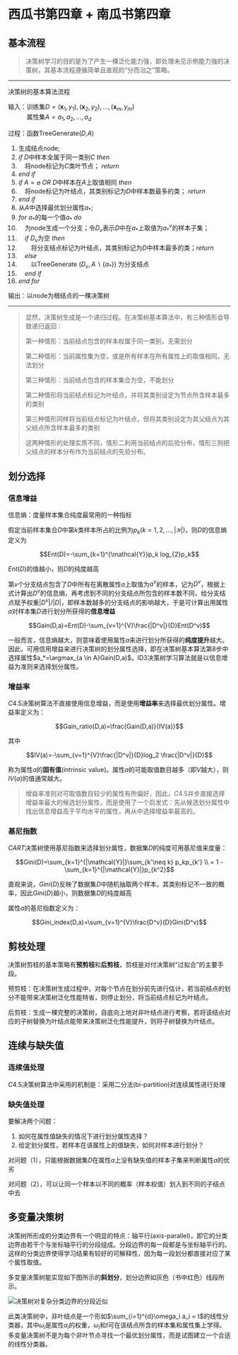 # 西瓜书第四章 + 南瓜书第四章


## 基本流程

> 决策树学习的目的是为了产生一棵泛化能力强，即处理未见示例能力强的决策树，其基本流程遵循简单且直观的“分而治之”策略。

---

决策树的基本算法流程

输入：训练集$D={(\mathbf{x}_1,y_1),(\mathbf{x}_2,y_2),...,(\mathbf{x}_m,y_m)}$  
&emsp;&emsp;&emsp;属性集$A={a_1,a_2,...,a_d}$

过程：函数TreeGenerate($D$,$A$)

1. 生成结点node;
2. $if$ $D$中样本全属于同一类别$C$  $then$
3. &emsp;将node标记为$C$类叶节点； $return$
4. $end \ if$
5. $if$ $A=\varnothing$ $OR$ $D$中样本在$A$上取值相同 $then$
6. &emsp;将node标记为叶结点，其类别标记为$D$中样本数最多的类； $return$
7. $end \ if$
8. 从$A$中选择最优划分属性$a_*$;
9. $for$ $a_*$的每一个值$a_*$ $do$
10. &emsp;为node生成一个分支；令$D_v$表示$D$中在$a_*$上取值为$a_*^v$的样本子集；
11. &emsp;$if \ D_v$为空 $then$
12. &emsp;&emsp;将分支结点标记为叶结点，其类别标记为$D$中样本最多的类；$return$
13. &emsp;$else$
14. &emsp;&emsp;以TreeGenerate $(D_v,A \backslash \{a_*\})$ 为分支结点
15. &emsp;$end \ if$
16. $end \ for$

输出：以node为根结点的一棵决策树

---

> 显然，决策树生成是一个递归过程。在决策树基本算法中，有三种情形会导致递归返回：
>
> 第一种情形：当前结点包含的样本权属于同一类别，无需划分
>
> 第二种情形：当前属性集为空，或是所有样本在所有属性上的取值相同，无法划分
>
> 第三种情形：当前结点包含的样本集合为空，不能划分
> 
> 第二种情形将当前结点标记为叶结点，并将其类别设定为节点所含样本最多的类别
>
> 第三种情形同样将当前结点标记为叶结点，但将其类别设定为其父结点为其父结点所含样本最多的类别
>
> 这两种情形的处理实质不同，情形二利用当前结点的后验分布，情形三则把父结点的样本分布作为当前结点的先验分布。

## 划分选择

### 信息增益

信息熵：度量样本集合纯度最常用的一种指标

假定当前样本集合$D$中第$k$类样本所占的比例为$p_k(k=1,2,...,|\mathcal{Y}|)$，则$D$的信息熵定义为

$$Ent(D)=-\sum_{k=1}^{\mathcal{Y}}p_k log_{2}p_k$$

$Ent(D)$的值越小，则$D$的纯度越高

第$v$个分支结点包含了$D$中所有在离散属性$a$上取值为$a^v$的样本，记为$D^v$，根据上式计算出$D^v$的信息熵，再考虑到不同的分支结点所包含的样本数不同，给分支结点赋予权重$|D^v|/|D|$，即样本数越多的分支结点的影响越大，于是可计算出用属性$a$对样本集$D$进行划分所获得的**信息增益**

$$Gain(D,a)=Ent(D)-\sum_{v=1}^{V}\frac{|D^v|}{D}Ent(D^v)$$

一般而言，信息熵越大，则意味着使用属性$a$来进行划分所获得的**纯度提升**越大。因此，可用信用增益来进行决策树的划分属性选择，即在决策树基本算法第8步中选择属性$a_*=\argmax_{a \in A}Gain(D,a)$。ID3决策树学习算法就是以信息增益为准则来选择划分属性。


### 增益率

$C4.5$决策树算法不直接使用信息增益，而是使用**增益率**来选择最优划分属性。增益率定义为：

$$Gain_ratio(D,a)=\frac{Gain(D,a)}{IV(a)}$$

其中

$$IV(a)=-\sum_{v=1}^{V}\frac{|D^v|}{D}log_2 \frac{|D^v|}{D}$$

称为属性$a$的**固有值**(intrinsic value)。属性$a$的可能取值数目越多（即$V$越大），则$IV(a)$的值通常越大。

> 增益率准则对可取值数目较少的属性有所偏好，因此，$C4.5$并步直接选择增益率最大的候选划分属性，而是使用了一个启发式：先从候选划分属性中找出信息增益高于平均水平的属性，再从中选择增益率最高的。

### 基尼指数

$CART$决策树使用基尼指数来选择划分属性，数据集$D$的纯度可用基尼值来度量：

$$Gini(D)=\sum_{k=1}^{|\mathcal{Y}|}\sum_{k'\neq k} p_kp_{k'} \\
        = 1 - \sum_{k=1}^{|\mathcal{Y}|}p_{k^2}$$

直观来说，$Gini(D)$反映了数据集$D$中随机抽取两个样本，其类别标记不一致的概率，因此$Gini(D)$越小，则数据集$D$的纯度越高

属性$a$的基尼指数定义为：

$$Gini_index(D,a)=\sum_{v=1}^{V}\frac{D^v}{D}Gini(D^v)$$

## 剪枝处理

决策树剪枝的基本策略有**预剪枝**和**后剪枝**，剪枝是对付决策树“过拟合”的主要手段。

预剪枝：在决策树生成过程中，对每个节点在划分前先进行估计，若当前结点的划分不能带来决策树泛化性能特省，则停止划分，将当前结点标记为叶结点。

后剪枝：生成一棵完整的决策树，自底向上地对非叶结点进行考察，若将该结点对应的子树替换为叶结点能带来决策树泛化性能提升，则将子树替换为叶结点。

## 连续与缺失值

### 连续值处理

$C4.5$决策树算法中采用的机制是：采用二分法(bi-partition)对连续属性进行处理

### 缺失值处理

要解决两个问题：

1. 如何在属性值缺失的情况下进行划分属性选择？
2. 给定划分属性，若样本在该属性上的值缺失，如何对样本进行划分？

对问题（1），只能根据数据集$D$在属性$a$上没有缺失值的样本子集来判断属性$a$的优劣

对问题（2），可以让同一个样本以不同的概率（样本权值）划入到不同的子结点中去

## 多变量决策树

决策树所形成的分类边界有一个明显的特点：轴平行(axis-parallel)，即它的分类边界由若干个与坐标轴平行的分段组成。分段边界的每一段都是与坐标轴平行的。这样的分类边界使得学习结果有较好的可解释性，因为每一段划分都直接对应了某个属性取值。

多变量决策树能实现如下图所示的**斜划分**，划分边界如灰色（书中红色）线段所示。

![决策树对复杂分类边界的分段近似](https://docs-xy.oss-cn-shanghai.aliyuncs.com/mdt.png)

此类决策树中，非叶结点是一个形如$\sum_{i=1}^{d}\omega_i a_i = t$的线性分类器，其中$\omega_i$是属性$a_i$的权重，$\omega_i$和$t$可在该结点所含的样本集和属性集上学得。多变量决策树不是为每个非叶节点寻找一个最优划分属性，而是试图建立一个合适的线性分类器。


